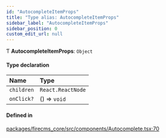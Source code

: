 ```yaml
---
id: "AutocompleteItemProps"
title: "Type alias: AutocompleteItemProps"
sidebar_label: "AutocompleteItemProps"
sidebar_position: 0
custom_edit_url: null
---
```


Ƭ **AutocompleteItemProps**: `Object`

#### Type declaration

| Name | Type |
| :------ | :------ |
| `children` | `React.ReactNode` |
| `onClick?` | () => `void` |

#### Defined in

[packages/firecms_core/src/components/Autocomplete.tsx:70](https://github.com/FireCMSco/firecms/blob/d45f3739/packages/firecms_core/src/components/Autocomplete.tsx#L70)
